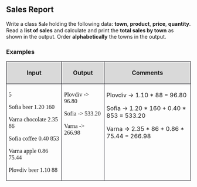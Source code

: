 <H2 LANG="bg-BG" CLASS="western"><SPAN LANG="en-US">Sales Report</SPAN></H2>

<P STYLE="margin-top: 0.06in">Write a class <FONT FACE="Consolas, serif"><B>Sale</B></FONT>
holding the following data: <B>town</B>, <B>product</B>, <B>price</B>,
<B>quantity</B>. Read a <B>list of sales</B> and calculate and print
the <B>total sales by town</B> as shown in the output. Order
<B>alphabetically</B> the towns in the output.</P>
<H3 CLASS="western">Examples</H3>
<TABLE WIDTH=688 CELLPADDING=4 CELLSPACING=0>
	<COL WIDTH=196>
	<COL WIDTH=140>
	<COL WIDTH=326>
	<TR VALIGN=TOP>
		<TD WIDTH=196 BGCOLOR="#d9d9d9" STYLE="border: 1px solid #00000a; padding-top: 0.04in; padding-bottom: 0.04in; padding-left: 0.06in; padding-right: 0.06in">
			<P ALIGN=CENTER><B>Input</B></P>
		</TD>
		<TD WIDTH=140 BGCOLOR="#d9d9d9" STYLE="border: 1px solid #00000a; padding-top: 0.04in; padding-bottom: 0.04in; padding-left: 0.06in; padding-right: 0.06in">
			<P ALIGN=CENTER><B>Output</B></P>
		</TD>
		<TD WIDTH=326 BGCOLOR="#d9d9d9" STYLE="border: 1px solid #00000a; padding-top: 0.04in; padding-bottom: 0.04in; padding-left: 0.06in; padding-right: 0.06in">
			<P ALIGN=CENTER><B>Comments</B></P>
		</TD>
	</TR>
	<TR>
		<TD WIDTH=196 STYLE="border: 1px solid #00000a; padding-top: 0.04in; padding-bottom: 0.04in; padding-left: 0.06in; padding-right: 0.06in">
			<P STYLE="margin-bottom: 0.04in"><FONT FACE="Consolas, serif"><SPAN LANG="bg-BG">5</SPAN></FONT></P>
			<P STYLE="margin-bottom: 0in"><FONT FACE="Consolas, serif">Sofia
			beer 1.20 160</FONT></P>
			<P STYLE="margin-bottom: 0in"><FONT FACE="Consolas, serif">Varna
			chocolate 2.35 86</FONT></P>
			<P STYLE="margin-bottom: 0in"><FONT FACE="Consolas, serif">Sofia
			coffee 0.40 853</FONT></P>
			<P STYLE="margin-bottom: 0in"><FONT FACE="Consolas, serif">Varna
			apple 0.86 75.44</FONT></P>
			<P><FONT FACE="Consolas, serif">Plovdiv beer 1.10 88</FONT></P>
		</TD>
		<TD WIDTH=140 VALIGN=TOP STYLE="border: 1px solid #00000a; padding-top: 0.04in; padding-bottom: 0.04in; padding-left: 0.06in; padding-right: 0.06in">
			<P STYLE="margin-bottom: 0in"><FONT FACE="Consolas, serif">Plovdiv
			-&gt; 96.80</FONT></P>
			<P STYLE="margin-bottom: 0in"><FONT FACE="Consolas, serif">Sofia
			-&gt; 533.20</FONT></P>
			<P><FONT FACE="Consolas, serif">Varna -&gt; 266.98</FONT></P>
		</TD>
		<TD WIDTH=326 VALIGN=TOP STYLE="border: 1px solid #00000a; padding-top: 0.04in; padding-bottom: 0.04in; padding-left: 0.06in; padding-right: 0.06in">
			<P STYLE="margin-bottom: 0in">Plovdiv -&gt; 1.10 * 88 = 96.80</P>
			<P STYLE="margin-bottom: 0in">Sofia -&gt; 1.20 * 160 + 0.40 * 853
			= 533.20</P>
			<P>Varna -&gt; 2.35 * 86 + 0.86 * 75.44 = 266.98</P>
		</TD>
	</TR>
</TABLE>